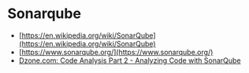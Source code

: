 # Sonarqube
* [https://en.wikipedia.org/wiki/SonarQube](https://en.wikipedia.org/wiki/SonarQube)
* [https://www.sonarqube.org/](https://www.sonarqube.org/)
* [Dzone.com: Code Analysis Part 2 - Analyzing Code with SonarQube](https://dzone.com/articles/code-analysis-part-2-analyzing-code-with-sonarqube)
